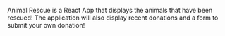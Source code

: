 Animal Rescue is a React App that displays the animals that have been rescued! The application will also display recent donations and a form to submit your own donation!

